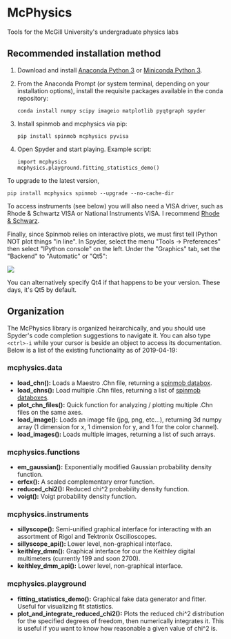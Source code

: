 # McPhysics
Tools for the McGill University's undergraduate physics labs

## Recommended installation method

1. Download and install [Anaconda Python 3](https://www.anaconda.com/distribution/) or [Miniconda Python 3](https://docs.conda.io/en/latest/miniconda.html).

2. From the Anaconda Prompt (or system terminal, depending on your installation options), install the requisite packages available in the conda repository:
   ```
   conda install numpy scipy imageio matplotlib pyqtgraph spyder
   ```
3. Install spinmob and mcphysics via pip:
   ```
   pip install spinmob mcphysics pyvisa
   ```
4. Open Spyder and start playing. Example script:
   ```
   import mcphysics
   mcphysics.playground.fitting_statistics_demo()
   ```
To upgrade to the latest version,
   ```
   pip install mcphysics spinmob --upgrade --no-cache-dir
   ```

To access instruments (see below) you will also need a VISA driver, such as Rhode & Schwartz VISA or National Instruments VISA. I recommend [Rhode & Schwarz](https://www.rohde-schwarz.com/ca/driver-pages/remote-control/3-visa-and-tools_231388.html).

Finally, since Spinmob relies on interactive plots, we must first tell IPython NOT plot things "in line". In Spyder, select the menu "Tools -> Preferences" then select "IPython console" on the left. Under the "Graphics" tab, set the "Backend" to "Automatic" or "Qt5":

![](/Spinmob/spinmob/wiki/Home/Images/IPython1.png)

You can alternatively specify Qt4 if that happens to be your version. These days, it's Qt5 by default.

## Organization
The McPhysics library is organized heirarchically, and you should use Spyder's code completion suggestions to navigate it. You can also type `<ctrl>-i` while your cursor is beside an object to access its documentation. Below is a list of the existing functionality as of 2019-04-19:

### mcphysics.data
 * __load_chn():__ Loads a Maestro .Chn file, returning a [spinmob databox](https://github.com/Spinmob/spinmob/wiki/2.-Data-Handling).
 * __load_chns():__ Load multiple .Chn files, returning a list of [spinmob databoxes](https://github.com/Spinmob/spinmob/wiki/2.-Data-Handling).
 * __plot_chn_files():__ Quick function for analyzing / plotting multiple .Chn files on the same axes.
 * __load_image():__ Loads an image file (jpg, png, etc...), returning 3d numpy array (1 dimension for x, 1 dimension for y, and 1 for the color channel).
 * __load_images():__ Loads multiple images, returning a list of such arrays.
 
 ### mcphysics.functions
  * __em_gaussian():__ Exponentially modified Gaussian probability density function.
  * __erfcx():__ A scaled complementary error function.
  * __reduced_chi2():__ Reduced chi^2 probability density function.
  * __voigt():__ Voigt probability density function.
 
 ### mcphysics.instruments
  * __sillyscope():__ Semi-unified graphical interface for interacting with an assortment of Rigol and Tektronix Oscilloscopes.
  * __sillyscope_api():__ Lower level, non-graphical interface.
  * __keithley_dmm():__ Graphical interface for our the Keithley digital multimeters (currently 199 and soon 2700).
  * __keithley_dmm_api():__ Lower level, non-graphical interface.
  
 ### mcphysics.playground
  * __fitting_statistics_demo():__ Graphical fake data generator and fitter. Useful for visualizing fit statistics.
  * __plot_and_integrate_reduced_chi2():__ Plots the reduced chi^2 distribution for the specified degrees of freedom, then numerically integrates it. This is useful if you want to know how reasonable a given value of chi^2 is.
